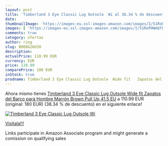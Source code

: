 ```yaml
---
layout: post
title: 'Timberland 3 Eye Classic Lug Outsole  Wi al 38.34 % de descuento'
date: 
thumbnailImage: 'https://images-eu.ssl-images-amazon.com/images/I/51RoPHWmQfL._SL200_.jpg'
images: [ 'https://images-eu.ssl-images-amazon.com/images/I/51RoPHWmQfL._SL200_.jpg' ]
comments: true
category: ofertas
author: ring
slug: B000G26G50
description:
actualPrice: 110.99 EUR
currency: EUR
price: 110.99
comparePrice: 180 EUR
inStock: true
prodname: Timberland 3 Eye Classic Lug Outsole  Wide fit   Zapatos del Barco para Hombre  Marrón  Brown Pull Up   41.5 EU
---
```


Ahora mismo tienes [Timberland 3 Eye Classic Lug Outsole  Wide fit   Zapatos del Barco para Hombre  Marrón  Brown Pull Up   41.5 EU](https://www.amazon.es/dp/B000G26G50/?tag=tolees-21) a 110.99 EUR (original: 180 EUR) (38.34 %  de descuento) en el siguiente enlace!

[![Timberland 3 Eye Classic Lug Outsole  Wi](https://images-eu.ssl-images-amazon.com/images/I/51RoPHWmQfL._SL200_.jpg)](https://www.amazon.es/dp/B000G26G50/?tag=tolees-21)

[Visítala!!!](https://www.amazon.es/dp/B000G26G50/?tag=tolees-21)

Links participate in Amazon Associate program and might generate a comission on qualifying sales
